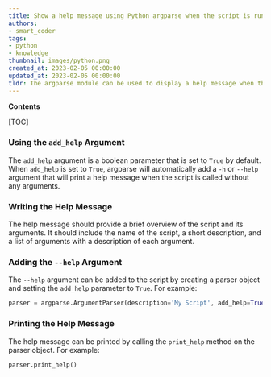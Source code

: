 ```yaml
---
title: Show a help message using Python argparse when the script is run without any arguments
authors:
- smart_coder
tags:
- python
- knowledge
thumbnail: images/python.png
created_at: 2023-02-05 00:00:00
updated_at: 2023-02-05 00:00:00
tldr: The argparse module can be used to display a help message when the script is called without any arguments by using the add\_argument method with the action=`help` argument.
---
```


**Contents**

[TOC]

### Using the `add_help` Argument

The `add_help` argument is a boolean parameter that is set to `True` by default. When `add_help` is set to `True`, argparse will automatically add a `-h` or `--help` argument that will print a help message when the script is called without any arguments.

### Writing the Help Message

The help message should provide a brief overview of the script and its arguments. It should include the name of the script, a short description, and a list of arguments with a description of each argument.

### Adding the `--help` Argument

The `--help` argument can be added to the script by creating a parser object and setting the `add_help` parameter to `True`. For example:

```python
parser = argparse.ArgumentParser(description='My Script', add_help=True)
```

### Printing the Help Message

The help message can be printed by calling the `print_help` method on the parser object. For example:

```python
parser.print_help()
```
